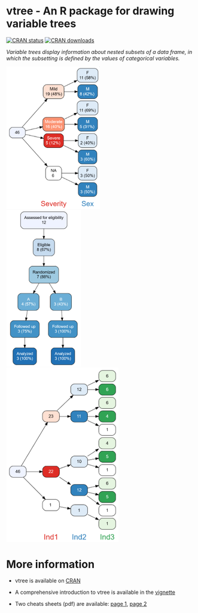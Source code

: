 vtree - An R package for drawing variable trees
=====

[![CRAN
status](http://www.r-pkg.org/badges/version/vtree)](https://cran.r-project.org/package=vtree)
[![CRAN
downloads](https://cranlogs.r-pkg.org/badges/grand-total/vtree)](https://cranlogs.r-pkg.org/badges/grand-total/vtree)

*Variable trees display information about nested subsets of a data frame, in which the subsetting is defined by the values of categorical variables.*

<img src="https://github.com/nbarrowman/vtree/blob/master/cheatsheets/png/v1.png" width="250">&nbsp;&nbsp;&nbsp;&nbsp;&nbsp;&nbsp;&nbsp;&nbsp;&nbsp;&nbsp;&nbsp;&nbsp;&nbsp;&nbsp;&nbsp;&nbsp;&nbsp;<img src="https://github.com/nbarrowman/vtree/blob/master/cheatsheets/png/t7.png" width="200">&nbsp;&nbsp;&nbsp;&nbsp;&nbsp;&nbsp;&nbsp;<img src="https://github.com/nbarrowman/vtree/blob/master/cheatsheets/png/t1.png" width="300">

# More information

* vtree is available on [CRAN](https://cran.r-project.org/package=vtree)

* A comprehensive introduction to vtree is available in the [vignette](https://cran.r-project.org/web/packages/vtree/vignettes/vtree.html)

* Two cheats sheets (pdf) are available: [page 1](https://github.com/nbarrowman/vtree/blob/master/cheatsheets/vtree_cheatsheet_v0.0.7.pdf), [page 2](https://github.com/nbarrowman/vtree/blob/master/cheatsheets/vtree_cheatsheet_page2.pdf)

